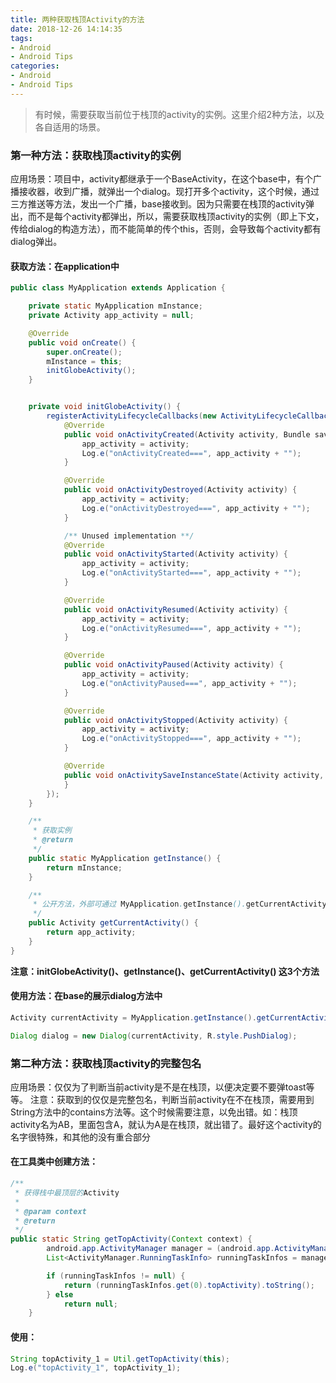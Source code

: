 ```yaml
---
title: 两种获取栈顶Activity的方法
date: 2018-12-26 14:14:35
tags:
- Android 
- Android Tips
categories:
- Android
- Android Tips
---
```


> 有时候，需要获取当前位于栈顶的activity的实例。这里介绍2种方法，以及各自适用的场景。

### 第一种方法：获取栈顶activity的实例 
应用场景：项目中，activity都继承于一个BaseActivity，在这个base中，有个广播接收器，收到广播，就弹出一个dialog。现打开多个activity，这个时候，通过三方推送等方法，发出一个广播，base接收到。因为只需要在栈顶的activity弹出，而不是每个activity都弹出，所以，需要获取栈顶activity的实例（即上下文，传给dialog的构造方法），而不能简单的传个this，否则，会导致每个activity都有dialog弹出。

#### 获取方法：在application中

<!--more-->

```java
public class MyApplication extends Application {

    private static MyApplication mInstance;
    private Activity app_activity = null;

    @Override
    public void onCreate() {
        super.onCreate();
        mInstance = this;
        initGlobeActivity();
    }


    private void initGlobeActivity() {
        registerActivityLifecycleCallbacks(new ActivityLifecycleCallbacks() {
            @Override
            public void onActivityCreated(Activity activity, Bundle savedInstanceState) {
                app_activity = activity;
                Log.e("onActivityCreated===", app_activity + "");
            }

            @Override
            public void onActivityDestroyed(Activity activity) {
                app_activity = activity;
                Log.e("onActivityDestroyed===", app_activity + "");
            }

            /** Unused implementation **/
            @Override
            public void onActivityStarted(Activity activity) {
                app_activity = activity;
                Log.e("onActivityStarted===", app_activity + "");
            }

            @Override
            public void onActivityResumed(Activity activity) {
                app_activity = activity;
                Log.e("onActivityResumed===", app_activity + "");
            }

            @Override
            public void onActivityPaused(Activity activity) {
                app_activity = activity;
                Log.e("onActivityPaused===", app_activity + "");
            }

            @Override
            public void onActivityStopped(Activity activity) {
                app_activity = activity;
                Log.e("onActivityStopped===", app_activity + "");
            }

            @Override
            public void onActivitySaveInstanceState(Activity activity, Bundle outState) {
            }
        });
    }

    /**
     * 获取实例
     * @return
     */
    public static MyApplication getInstance() {
        return mInstance;
    }

    /**
     * 公开方法，外部可通过 MyApplication.getInstance().getCurrentActivity() 获取到当前最上层的activity
     */
    public Activity getCurrentActivity() {
        return app_activity;
    }
}
```

**注意：initGlobeActivity()、getInstance()、getCurrentActivity() 这3个方法**

#### 使用方法：在base的展示dialog方法中
```java
Activity currentActivity = MyApplication.getInstance().getCurrentActivity();

Dialog dialog = new Dialog(currentActivity, R.style.PushDialog);
```

### 第二种方法：获取栈顶activity的完整包名 
应用场景：仅仅为了判断当前activity是不是在栈顶，以便决定要不要弹toast等等。 
注意：获取到的仅仅是完整包名，判断当前activity在不在栈顶，需要用到String方法中的contains方法等。这个时候需要注意，以免出错。如：栈顶activity名为AB，里面包含A，就认为A是在栈顶，就出错了。最好这个activity的名字很特殊，和其他的没有重合部分

#### 在工具类中创建方法：
```java
/**
 * 获得栈中最顶层的Activity
 *
 * @param context
 * @return
 */
public static String getTopActivity(Context context) {
        android.app.ActivityManager manager = (android.app.ActivityManager) context.getSystemService(context.ACTIVITY_SERVICE);
        List<ActivityManager.RunningTaskInfo> runningTaskInfos = manager.getRunningTasks(1);

        if (runningTaskInfos != null) {
            return (runningTaskInfos.get(0).topActivity).toString();
        } else
            return null;
    }
```
#### 使用：

```java
String topActivity_1 = Util.getTopActivity(this);
Log.e("topActivity_1", topActivity_1);
```

